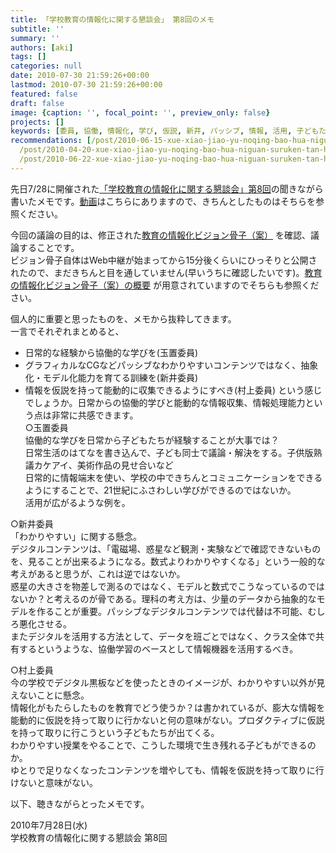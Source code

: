 ```yaml
---
title: 「学校教育の情報化に関する懇談会」 第8回のメモ
subtitle: ''
summary: ''
authors: [aki]
tags: []
categories: null
date: 2010-07-30 21:59:26+00:00
lastmod: 2010-07-30 21:59:26+00:00
featured: false
draft: false
image: {caption: '', focal_point: '', preview_only: false}
projects: []
keywords: [委員, 協働, 情報化, 学び, 仮説, 新井, パッシブ, 情報, 活用, 子どもたち]
recommendations: [/post/2010-06-15-xue-xiao-jiao-yu-noqing-bao-hua-niguan-suruken-tan-hui-di-5hui-nomemo/,
  /post/2010-04-20-xue-xiao-jiao-yu-noqing-bao-hua-niguan-suruken-tan-hui-noraibupei-xin-gaxing-warerusoudesu-qing-bao-hua-tojiao-yu/,
  /post/2010-06-22-xue-xiao-jiao-yu-noqing-bao-hua-niguan-suruken-tan-hui-di-6hui-nomemo-number-johokon/]
---
```

先日7/28に開催された[「学校教育の情報化に関する懇談会」第8回](http://jukugi.mext.go.jp/library_view?library_id=273)の聞きながら書いたメモです。[動画](http://www.elnet.go.jp/elnet_web/file/work1/ondemand/20100729142345/4155420a195d10230f1c146d/4155420a195d10230f1c146d2.asx)はこちらにありますので、きちんとしたものはそちらを参照ください。

今回の議論の目的は、修正された[教育の情報化ビジョン骨子（案）](https://jukugi.mext.go.jp/archive/267.pdf) を確認、議論することです。[  
](https://jukugi.mext.go.jp/archive/267.pdf)ビジョン骨子自体はWeb中継が始まってから15分後くらいにひっそりと公開されたので、まだきちんと目を通していません(早いうちに確認したいです)。[教育の情報化ビジョン骨子（案）の概要](https://jukugi.mext.go.jp/archive/269.pdf) が用意されていますのでそちらも参照ください。

個人的に重要と思ったものを、メモから抜粋してきます。  
一言でそれぞれまとめると、

- 日常的な経験から協働的な学びを(玉置委員)
- グラフィカルなCGなどパッシブなわかりやすいコンテンツではなく、抽象化・モデル化能力を育てる訓練を(新井委員)
- 情報を仮説を持って能動的に収集できるようにすべき(村上委員)
という感じでしょうか。日常からの協働的学びと能動的な情報収集、情報処理能力という点は非常に共感できます。  
○玉置委員  
協働的な学びを日常から子どもたちが経験することが大事では？  
日常生活のはてなを書き込んで、子ども同士で議論・解決をする。子供版熟議カケアイ、美術作品の見せ合いなど  
日常的に情報端末を使い、学校の中できちんとコミュニケーションをできるようにすることで、21世紀にふさわしい学びができるのではないか。  
活用が広がるような例を。

○新井委員  
「わかりやすい」に関する懸念。  
デジタルコンテンツは、「電磁場、惑星など観測・実験などで確認できないものを、見ることが出来るようになる。数式よりわかりやすくなる」という一般的な考えがあると思うが、これは逆ではないか。  
惑星の大きさを物差しで測るのではなく、モデルと数式でこうなっているのではないか？と考えるのが骨である。理科の考え方は、少量のデータから抽象的なモデルを作ることが重要。パッシブなデジタルコンテンツでは代替は不可能、むしろ悪化させる。  
またデジタルを活用する方法として、データを班ごとではなく、クラス全体で共有するというような、協働学習のベースとして情報機器を活用するべき。

○村上委員  
今の学校でデジタル黒板などを使ったときのイメージが、わかりやすい以外が見えないことに懸念。  
情報化がもたらしたものを教育でどう使うか？は書かれているが、膨大な情報を能動的に仮説を持って取りに行かないと何の意味がない。プロダクティブに仮説を持って取りに行こうという子どもたちが出てくる。  
わかりやすい授業をやることで、こうした環境で生き残れる子どもができるのか。  
ゆとりで足りなくなったコンテンツを増やしても、情報を仮説を持って取りに行けないと意味がない。

以下、聴きながらとったメモです。

2010年7月28日(水)  
学校教育の情報化に関する懇談会 第8回



